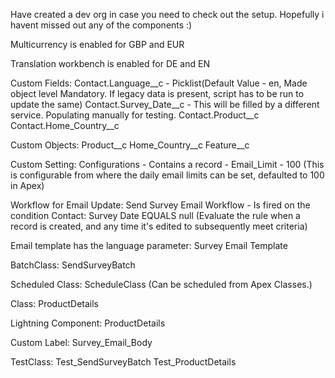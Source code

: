 Have created a dev org in case you need to check out the setup. Hopefully i havent missed out any of the components :)

Multicurrency is enabled for GBP and EUR

Translation workbench is enabled for DE and EN




Custom Fields:
Contact.Language__c - Picklist(Default Value - en, Made object level Mandatory. If legacy data is present, script has to be run to update the same)
Contact.Survey_Date__c - This will be filled by a different service. Populating manually for testing.
Contact.Product__c
Contact.Home_Country__c

Custom Objects:
Product__c
Home_Country__c
Feature__c

Custom Setting: 
Configurations - Contains a record - Email_Limit - 100 (This is configurable from where the daily email limits can be set, defaulted to 100 in Apex)

Workflow for Email Update: 
Send Survey Email Workflow - Is fired on the condition Contact: Survey Date EQUALS null (Evaluate the rule when a record is created, and any time it's edited to subsequently meet criteria)

Email template has the language parameter: 
Survey Email Template

BatchClass: 
SendSurveyBatch

Scheduled Class: 
ScheduleClass (Can be scheduled from Apex Classes.)

Class: 
ProductDetails

Lightning Component:
ProductDetails

Custom Label: 
Survey_Email_Body

TestClass: 
Test_SendSurveyBatch
Test_ProductDetails
